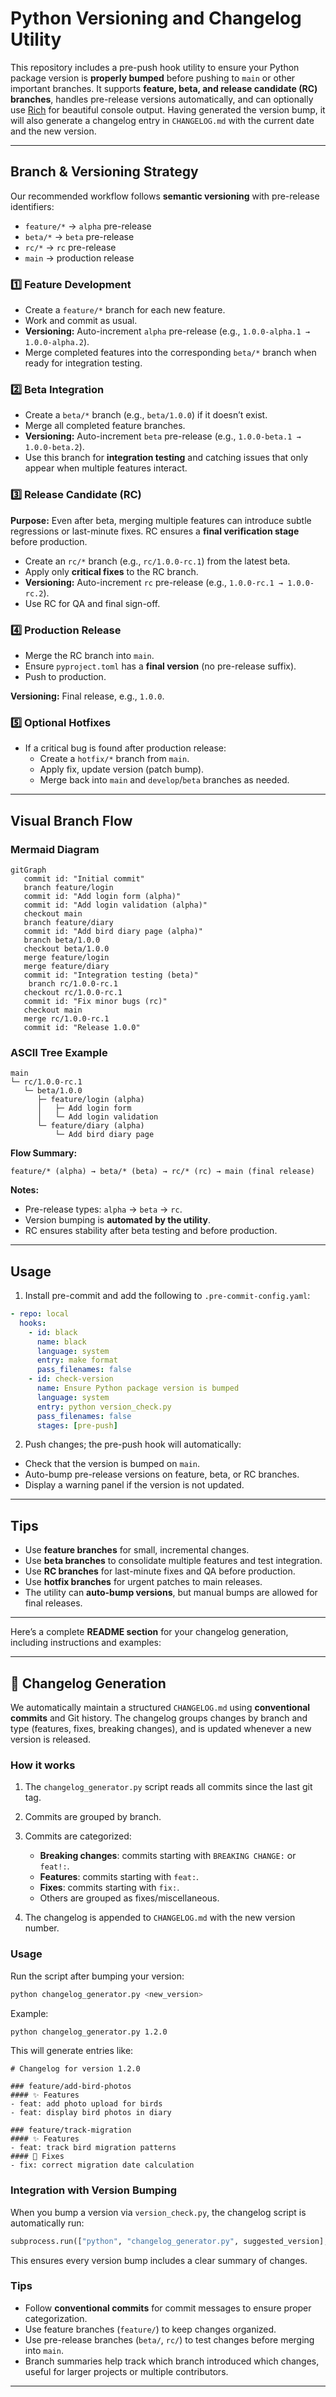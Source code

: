 # Python Versioning and Changelog Utility

This repository includes a pre-push hook utility to ensure your Python package version is **properly bumped** before pushing to `main` or other important branches. It supports **feature, beta, and release candidate (RC) branches**, handles pre-release versions automatically, and can optionally use [Rich](https://github.com/willmcgugan/rich) for beautiful console output.
Having generated the version bump, it will also generate a changelog entry in `CHANGELOG.md` with the current date and the new version.

---

## Branch & Versioning Strategy

Our recommended workflow follows **semantic versioning** with pre-release identifiers:

- `feature/*` → `alpha` pre-release
- `beta/*` → `beta` pre-release
- `rc/*` → `rc` pre-release
- `main` → production release

### 1️⃣ Feature Development

- Create a `feature/*` branch for each new feature.
- Work and commit as usual.
- **Versioning:** Auto-increment `alpha` pre-release (e.g., `1.0.0-alpha.1 → 1.0.0-alpha.2`).
- Merge completed features into the corresponding `beta/*` branch when ready for integration testing.

### 2️⃣ Beta Integration

- Create a `beta/*` branch (e.g., `beta/1.0.0`) if it doesn’t exist.
- Merge all completed feature branches.
- **Versioning:** Auto-increment `beta` pre-release (e.g., `1.0.0-beta.1 → 1.0.0-beta.2`).
- Use this branch for **integration testing** and catching issues that only appear when multiple features interact.

### 3️⃣ Release Candidate (RC)

**Purpose:** Even after beta, merging multiple features can introduce subtle regressions or last-minute fixes. RC ensures a **final verification stage** before production.

- Create an `rc/*` branch (e.g., `rc/1.0.0-rc.1`) from the latest beta.
- Apply only **critical fixes** to the RC branch.
- **Versioning:** Auto-increment `rc` pre-release (e.g., `1.0.0-rc.1 → 1.0.0-rc.2`).
- Use RC for QA and final sign-off.

### 4️⃣ Production Release

- Merge the RC branch into `main`.
- Ensure `pyproject.toml` has a **final version** (no pre-release suffix).
- Push to production.

**Versioning:** Final release, e.g., `1.0.0`.

### 5️⃣ Optional Hotfixes

- If a critical bug is found after production release:
  - Create a `hotfix/*` branch from `main`.
  - Apply fix, update version (patch bump).
  - Merge back into `main` and `develop`/`beta` branches as needed.

---

## Visual Branch Flow

### Mermaid Diagram

```mermaid
gitGraph
   commit id: "Initial commit"
   branch feature/login
   commit id: "Add login form (alpha)"
   commit id: "Add login validation (alpha)"
   checkout main
   branch feature/diary
   commit id: "Add bird diary page (alpha)"
   branch beta/1.0.0
   checkout beta/1.0.0
   merge feature/login
   merge feature/diary
   commit id: "Integration testing (beta)"
    branch rc/1.0.0-rc.1
   checkout rc/1.0.0-rc.1
   commit id: "Fix minor bugs (rc)"
   checkout main
   merge rc/1.0.0-rc.1
   commit id: "Release 1.0.0"
````

### ASCII Tree Example

```
main
└─ rc/1.0.0-rc.1
   └─ beta/1.0.0
      ├─ feature/login (alpha)
      │   ├─ Add login form
      │   └─ Add login validation
      └─ feature/diary (alpha)
          └─ Add bird diary page
```

**Flow Summary:**

```
feature/* (alpha) → beta/* (beta) → rc/* (rc) → main (final release)
```

**Notes:**

* Pre-release types: `alpha` → `beta` → `rc`.
* Version bumping is **automated by the utility**.
* RC ensures stability after beta testing and before production.

---

## Usage

1. Install pre-commit and add the following to `.pre-commit-config.yaml`:
```yaml
- repo: local
  hooks:
    - id: black
      name: black
      language: system
      entry: make format
      pass_filenames: false
    - id: check-version
      name: Ensure Python package version is bumped
      language: system
      entry: python version_check.py
      pass_filenames: false
      stages: [pre-push]
```
2. Push changes; the pre-push hook will automatically:
* Check that the version is bumped on `main`.
* Auto-bump pre-release versions on feature, beta, or RC branches.
* Display a warning panel if the version is not updated.

---

## Tips

* Use **feature branches** for small, incremental changes.
* Use **beta branches** to consolidate multiple features and test integration.
* Use **RC branches** for last-minute fixes and QA before production.
* Use **hotfix branches** for urgent patches to main releases.
* The utility can **auto-bump versions**, but manual bumps are allowed for final releases.

---

Here’s a complete **README section** for your changelog generation, including instructions and examples:

---

## 📄 Changelog Generation

We automatically maintain a structured `CHANGELOG.md` using **conventional commits** and Git history. The changelog groups changes by branch and type (features, fixes, breaking changes), and is updated whenever a new version is released.

### How it works

1. The `changelog_generator.py` script reads all commits since the last git tag.
2. Commits are grouped by branch.
3. Commits are categorized:

   * **Breaking changes**: commits starting with `BREAKING CHANGE:` or `feat!:`.
   * **Features**: commits starting with `feat:`.
   * **Fixes**: commits starting with `fix:`.
   * Others are grouped as fixes/miscellaneous.
4. The changelog is appended to `CHANGELOG.md` with the new version number.

### Usage

Run the script after bumping your version:

```bash
python changelog_generator.py <new_version>
```

Example:

```bash
python changelog_generator.py 1.2.0
```

This will generate entries like:

```
# Changelog for version 1.2.0

### feature/add-bird-photos
#### ✨ Features
- feat: add photo upload for birds
- feat: display bird photos in diary

### feature/track-migration
#### ✨ Features
- feat: track bird migration patterns
#### 🐛 Fixes
- fix: correct migration date calculation
```

### Integration with Version Bumping

When you bump a version via `version_check.py`, the changelog script is automatically run:

```python
subprocess.run(["python", "changelog_generator.py", suggested_version], check=True)
```

This ensures every version bump includes a clear summary of changes.

### Tips

* Follow **conventional commits** for commit messages to ensure proper categorization.
* Use feature branches (`feature/`) to keep changes organized.
* Use pre-release branches (`beta/`, `rc/`) to test changes before merging into `main`.
* Branch summaries help track which branch introduced which changes, useful for larger projects or multiple contributors.

---
